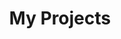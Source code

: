 ---
title: "My Projects"
layout: collection
collection: projects
permalink: /projects/
entries-layout: grid
author_profile: true
classes: wide
---